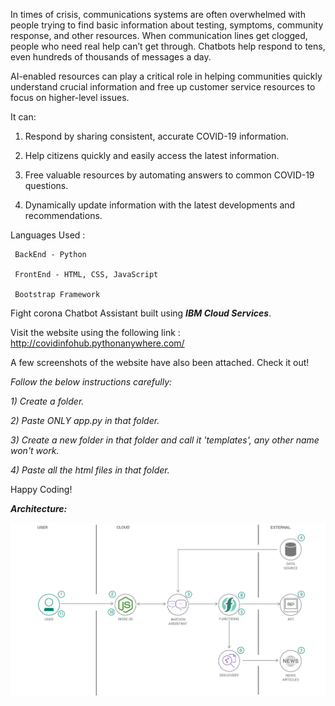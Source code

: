 In times of crisis, communications systems are often overwhelmed with people trying to find basic information about testing, symptoms, community response, and other resources. When communication lines get clogged, people who need real help can’t get through. Chatbots help respond to tens, even hundreds of thousands of messages a day. 

AI-enabled resources can play a critical role in helping communities quickly understand crucial information and free up customer service resources to focus on higher-level issues.

It can:

1) Respond by sharing consistent, accurate COVID-19 information.

2) Help citizens quickly and easily access the latest information.

3) Free valuable resources by automating answers to common COVID-19 questions.

4) Dynamically update information with the latest developments and recommendations.
 





 Languages Used :

     BackEnd - Python

     FrontEnd - HTML, CSS, JavaScript

     Bootstrap Framework
     
 Fight corona Chatbot Assistant built using ***IBM Cloud Services***.
 
 Visit the website using the following link : http://covidinfohub.pythonanywhere.com/
 
 A few screenshots of the website have also been attached. Check it out!
 
 
_Follow the below instructions carefully:_

_1) Create a folder._

_2) Paste ONLY app.py in that folder._

_3) Create a new folder in that folder and call it 'templates', any other name won't work._

_4) Paste all the html files in that folder._

Happy Coding!




***Architecture:***




![flow](flow.png)
